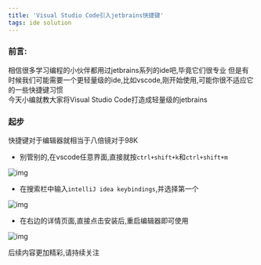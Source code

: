 ```yaml
---
title: 'Visual Studio Code引入jetbrains快捷键'
tags: ide solution
---
```


### 前言:
相信很多学习编程的小伙伴都用过jetbrains系列的ide吧,毕竟它们很专业
但是有时候我们可能需要一个更轻量级的ide,比如vscode,刚开始使用,可能你很不适应它的一些快捷键习惯   
今天小编就教大家将Visual Studio Code打造成轻量级的jetbrains  

### 起步
快捷键对于编辑器就相当于八倍镜对于98K  

- 别管别的,在vscode任意界面,直接就按`ctrl+shift+k`和`ctrl+shift+m`

![img](/images/posts/ide/vscode_keymap.png)

- 在搜索栏中输入`intelliJ idea keybindings`,并选择第一个

![img](/images/posts/ide/vscode_keymap2.png)

- 在右边的详情页面,直接点击安装后,重启编辑器即可使用

![img](/images/posts/ide/vscode_keymap3.png)

后续内容更加精彩,请持续关注